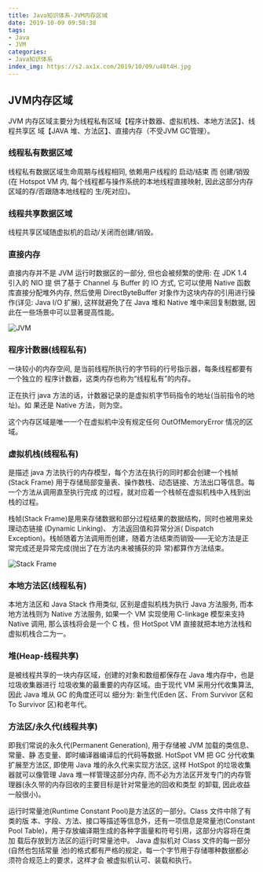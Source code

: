 ```yaml
---
title: Java知识体系-JVM内存区域
date: 2019-10-09 09:58:38
tags:
- Java
- JVM
categories:
- Java知识体系
index_img: https://s2.ax1x.com/2019/10/09/u48t4H.jpg
---
```

<!--more-->
## JVM内存区域
JVM 内存区域主要分为线程私有区域【程序计数器、虚拟机栈、本地方法区】、线程共享区 域【JAVA 堆、方法区】、直接内存（不受JVM GC管理）。

### 线程私有数据区域
线程私有数据区域生命周期与线程相同, 依赖用户线程的 启动/结束 而 创建/销毁(在 Hotspot VM 内, 每个线程都与操作系统的本地线程直接映射, 因此这部分内存区域的存/否跟随本地线程的 生/死对应)。

### 线程共享数据区域
线程共享区域随虚拟机的启动/关闭而创建/销毁。

### 直接内存
直接内存并不是 JVM 运行时数据区的一部分, 但也会被频繁的使用: 在 JDK 1.4 引入的 NIO 提 供了基于 Channel 与 Buffer 的 IO 方式, 它可以使用 Native 函数库直接分配堆外内存, 然后使用 DirectByteBuffer 对象作为这块内存的引用进行操作(详见: Java I/O 扩展), 这样就避免了在 Java 堆和 Native 堆中来回复制数据, 因此在一些场景中可以显著提高性能。

![JVM](https://s2.ax1x.com/2019/10/10/uororT.png)

### 程序计数器(线程私有)
一块较小的内存空间, 是当前线程所执行的字节码的行号指示器，每条线程都要有一个独立的
程序计数器，这类内存也称为“线程私有”的内存。

正在执行 java 方法的话，计数器记录的是虚拟机字节码指令的地址(当前指令的地址)。如 果还是 Native 方法，则为空。

这个内存区域是唯一一个在虚拟机中没有规定任何 OutOfMemoryError 情况的区域。

### 虚拟机栈(线程私有)
是描述 java 方法执行的内存模型，每个方法在执行的同时都会创建一个栈帧(Stack Frame) 用于存储局部变量表、操作数栈、动态链接、方法出口等信息。每一个方法从调用直至执行完成 的过程，就对应着一个栈帧在虚拟机栈中入栈到出栈的过程。

栈帧(Stack Frame)是用来存储数据和部分过程结果的数据结构，同时也被用来处理动态链接 (Dynamic Linking)、 方法返回值和异常分派( Dispatch Exception)。栈帧随着方法调用而创建，随着方法结束而销毁——无论方法是正常完成还是异常完成(抛出了在方法内未被捕获的异 常)都算作方法结束。

![Stack Frame](https://s2.ax1x.com/2019/10/10/uoyg9s.jpg)

### 本地方法区(线程私有)
本地方法区和 Java Stack 作用类似, 区别是虚拟机栈为执行 Java 方法服务, 而本地方法栈则为 Native 方法服务, 如果一个 VM 实现使用 C-linkage 模型来支持 Native 调用, 那么该栈将会是一个 C 栈，但 HotSpot VM 直接就把本地方法栈和虚拟机栈合二为一。

### 堆(Heap-线程共享)
是被线程共享的一块内存区域，创建的对象和数组都保存在 Java 堆内存中，也是垃圾收集器进行 垃圾收集的最重要的内存区域。由于现代 VM 采用分代收集算法, 因此 Java 堆从 GC 的角度还可以 细分为: 新生代(Eden 区、From Survivor 区和 To Survivor 区)和老年代。

### 方法区/永久代(线程共享)
即我们常说的永久代(Permanent Generation), 用于存储被 JVM 加载的类信息、常量、静 态变量、即时编译器编译后的代码等数据. HotSpot VM 把 GC 分代收集扩展至方法区, 即使用 Java 堆的永久代来实现方法区, 这样 HotSpot 的垃圾收集器就可以像管理 Java 堆一样管理这部分内存, 而不必为方法区开发专门的内存管理器(永久带的内存回收的主要目标是针对常量池的回收和类型 的卸载, 因此收益一般很小)。

 运行时常量池(Runtime Constant Pool)是方法区的一部分。Class 文件中除了有类的版 本、字段、方法、接口等描述等信息外，还有一项信息是常量池(Constant Pool Table)，用于存放编译期生成的各种字面量和符号引用，这部分内容将在类加 载后存放到方法区的运行时常量池中。 Java 虚拟机对 Class 文件的每一部分(自然也包括常量 池)的格式都有严格的规定，每一个字节用于存储哪种数据都必须符合规范上的要求，这样才会 被虚拟机认可、装载和执行。




